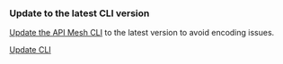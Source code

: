 
<AnnouncementBlock slots="heading, text, button" />

### Update to the latest CLI version

[Update the API Mesh CLI](src/pages/mesh/release/upgrade.md#software-updates) to the latest version to avoid encoding issues.

[Update CLI](src/pages/mesh/release/upgrade.md#software-updates)

